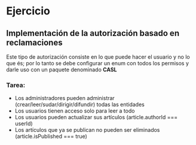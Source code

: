 # Ejercicio 
## Implementación de la autorización basado en reclamaciones
Este tipo de autorización consiste en lo que puede hacer el usuario y no lo que és;
por lo tanto se debe configurar un enum con todos los permisos y darle uso con un paquete
denominado **CASL**

### Tarea:
- Los administradores pueden administrar (crear/leer/sudar/dirigir/difundir) todas las entidades
- Los usuarios tienen acceso solo para leer a todo
- Los usuarios pueden actualizar sus artículos (article.authorId === userId)
- Los artículos que ya se publican no pueden ser eliminados (article.isPublished === true)
